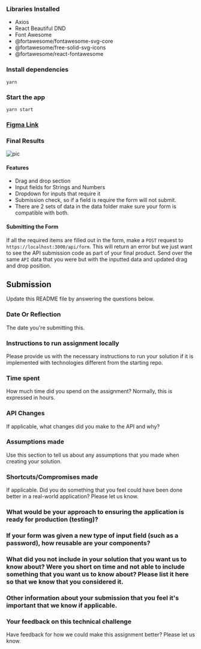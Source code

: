 ### Libraries Installed

- Axios
- React Beautiful DND
- Font Awesome
- @fortawesome/fontawesome-svg-core
- @fortawesome/free-solid-svg-icons
- @fortawesome/react-fontawesome

### Install dependencies

```
yarn
```

### Start the app

```
yarn start
```

### [Figma Link](https://www.figma.com/file/CkOra5bdQoqkejhX77P3eq/Dynamic-Form?node-id=0%3A1)

### Final Results
![pic](https://i.imgur.com/hy4byFj.gif)

#### Features
- Drag and drop section
- Input fields for Strings and Numbers
- Dropdown for inputs that require it
- Submission check, so if a field is require the form will not submit.
- There are 2 sets of data in the data folder make sure your form is compatible with both.

#### Submitting the Form
If all the required items are filled out in the form, make a `POST` request to `https://localhost:3000/api/form`. This will return an error but we just want to see the API submission code as part of your final product. Send over the same `API` data that you were but with the inputted data and updated drag and drop position.

## Submission

Update this README file by answering the questions below.

### Date Or Reflection

The date you're submitting this.

### Instructions to run assignment locally

Please provide us with the necessary instructions to run your solution if it is implemented with technologies different from the starting repo.

### Time spent

How much time did you spend on the assignment? Normally, this is expressed in hours.

### API Changes

If applicable, what changes did you make to the API and why?

### Assumptions made

Use this section to tell us about any assumptions that you made when creating your solution.

### Shortcuts/Compromises made

If applicable. Did you do something that you feel could have been done better in a real-world application? Please let us know.

### What would be your approach to ensuring the application is ready for production (testing)?

### If your form was given a new type of input field (such as a password), how reusable are your components?

### What did you not include in your solution that you want us to know about? Were you short on time and not able to include something that you want us to know about? Please list it here so that we know that you considered it.

### Other information about your submission that you feel it's important that we know if applicable.

### Your feedback on this technical challenge

Have feedback for how we could make this assignment better? Please let us know.
